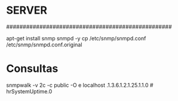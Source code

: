 #
# SERVER
##################################################

apt-get install snmp snmpd -y
cp /etc/snmp/snmpd.conf /etc/snmp/snmpd.conf.original


# Consultas
snmpwalk -v 2c -c public -O e localhost .1.3.6.1.2.1.25.1.1.0  # hrSystemUptime.0
